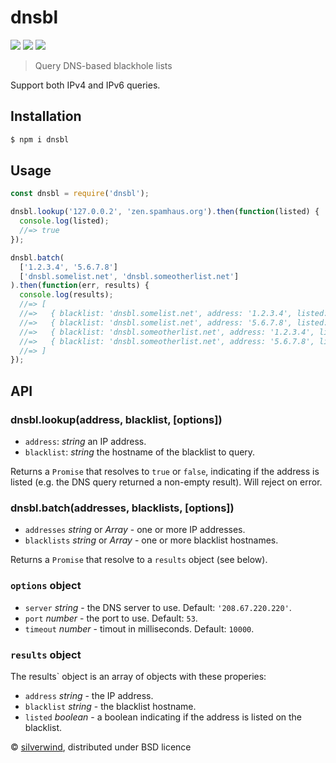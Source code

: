 # dnsbl
[![](https://img.shields.io/npm/v/dnsbl.svg?style=flat)](https://www.npmjs.org/package/dnsbl) [![](https://img.shields.io/npm/dm/dnsbl.svg)](https://www.npmjs.org/package/dnsbl) [![](https://api.travis-ci.org/silverwind/dnsbl.svg?style=flat)](https://travis-ci.org/silverwind/dnsbl)
> Query DNS-based blackhole lists

Support both IPv4 and IPv6 queries.

## Installation
```sh
$ npm i dnsbl
```

## Usage
```js
const dnsbl = require('dnsbl');

dnsbl.lookup('127.0.0.2', 'zen.spamhaus.org').then(function(listed) {
  console.log(listed);
  //=> true
});

dnsbl.batch(
  ['1.2.3.4', '5.6.7.8']
  ['dnsbl.somelist.net', 'dnsbl.someotherlist.net']
).then(function(err, results) {
  console.log(results);
  //=> [
  //=>   { blacklist: 'dnsbl.somelist.net', address: '1.2.3.4', listed: true  },
  //=>   { blacklist: 'dnsbl.somelist.net', address: '5.6.7.8', listed: false },
  //=>   { blacklist: 'dnsbl.someotherlist.net', address: '1.2.3.4', listed: true  },
  //=>   { blacklist: 'dnsbl.someotherlist.net', address: '5.6.7.8', listed: false }
  //=> ]
});
```

## API
### dnsbl.lookup(address, blacklist, [options])
- `address`: *string* an IP address.
- `blacklist`: *string* the hostname of the blacklist to query.

Returns a `Promise` that resolves to `true` or `false`, indicating if the address is listed (e.g. the DNS query returned a non-empty result). Will reject on error.

### dnsbl.batch(addresses, blacklists, [options])
- `addresses` *string* or *Array* - one or more IP addresses.
- `blacklists` *string* or *Array* - one or more blacklist hostnames.

Returns a `Promise` that resolve to a `results` object (see below).

### `options` object
- `server` *string* - the DNS server to use. Default: `'208.67.220.220'`.
- `port` *number* - the port to use. Default: `53`.
- `timeout` *number* - timout in milliseconds. Default: `10000`.

### `results` object
The results` object is an array of objects with these properies:
- `address` *string* - the IP address.
- `blacklist` *string* - the blacklist hostname.
- `listed` *boolean* - a boolean indicating if the address is listed on the blacklist.

© [silverwind](https://github.com/silverwind), distributed under BSD licence
